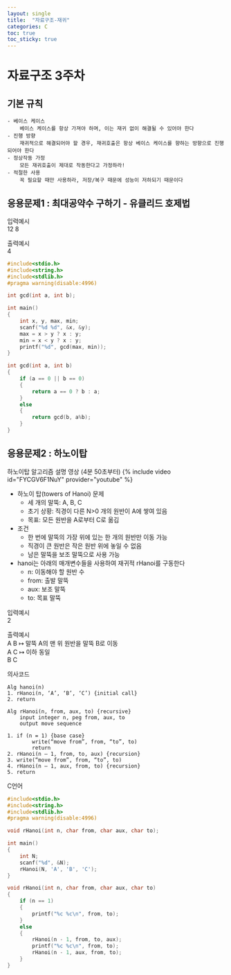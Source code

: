 ```yaml
---
layout: single
title:  "자료구조-재귀"
categories: C
toc: true
toc_sticky: true
---
```


# 자료구조 3주차

## 기본 규칙
    - 베이스 케이스  
        베이스 케이스를 항상 가져야 하며, 이는 재귀 없이 해결될 수 있어야 한다
    - 진행 방향  
        재귀적으로 해결되어야 할 경우, 재귀호출은 항상 베이스 케이스를 향하는 방향으로 진행되어야 한다
    - 정상작동 가정  
        모든 재귀호출이 제대로 작동한다고 가정하라!
    - 적절한 사용  
        꼭 필요할 때만 사용하라, 저장/복구 때문에 성능이 저하되기 때문이다


## 응용문제1 : 최대공약수 구하기 - 유클리드 호제법

입력예시  
12 8    

출력예시  
4  

```c
#include<stdio.h>
#include<string.h>
#include<stdlib.h>
#pragma warning(disable:4996)

int gcd(int a, int b);

int main()
{
	int x, y, max, min;
	scanf("%d %d", &x, &y);
	max = x > y ? x : y;
	min = x < y ? x : y;
	printf("%d", gcd(max, min));
}

int gcd(int a, int b)
{
	if (a == 0 || b == 0)
	{
		return a == 0 ? b : a;
	}
	else
	{
		return gcd(b, a%b);
	}
}
```

## 응용문제2 : 하노이탑

하노이탑 알고리즘 설명 영상 (4분 50초부터)
{% include video id="FYCGV6F1NuY" provider="youtube" %}

-  하노이 탑(towers of Hanoi) 문제
    - 세 개의 말뚝: A, B, C
    - 초기 상황: 직경이 다른 N>0 개의 원반이 A에 쌓여 있음
    - 목표: 모든 원반을 A로부터 C로 옮김
- 조건
    - 한 번에 말뚝의 가장 위에 있는 한 개의 원반만 이동 가능
    - 직경이 큰 원반은 작은 원반 위에 놓일 수 없음
    - 남은 말뚝을 보조 말뚝으로 사용 가능   
- hanoi는 아래의 매개변수들을 사용하여 재귀적 rHanoi를 구동한다
    - n: 이동해야 할 원반 수
    - from: 출발 말뚝
    - aux: 보조 말뚝
    - to: 목표 말뚝
    
입력예시  
2   

출력예시  
A B	↦ 말뚝 A의 맨 위 원반을 말뚝 B로 이동  
A C	↦ 이하 동일  
B C

의사코드
```
Alg hanoi(n)  
1. rHanoi(n, ‘A’, ‘B’, ‘C’) {initial call}  
2. return  

Alg rHanoi(n, from, aux, to) {recursive}
    input integer n, peg from, aux, to
    output move sequence

1. if (n = 1) {base case}
        write(“move from”, from, “to”, to)
        return
2. rHanoi(n – 1, from, to, aux) {recursion}
3. write(“move from”, from, “to”, to)
4. rHanoi(n – 1, aux, from, to) {recursion}
5. return
```

C언어
```c
#include<stdio.h>
#include<string.h>
#include<stdlib.h>
#pragma warning(disable:4996)

void rHanoi(int n, char from, char aux, char to);

int main()
{
	int N;
	scanf("%d", &N);
	rHanoi(N, 'A', 'B', 'C');
}

void rHanoi(int n, char from, char aux, char to)
{
	if (n == 1)
	{
		printf("%c %c\n", from, to);
	}
	else
	{
		rHanoi(n - 1, from, to, aux);
		printf("%c %c\n", from, to);
		rHanoi(n - 1, aux, from, to);
	}
}
```